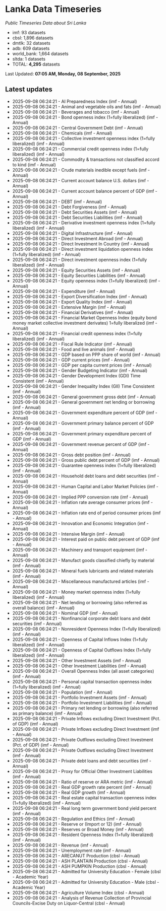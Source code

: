 # Lanka Data Timeseries
*Public Timeseries Data about Sri Lanka*

* imf: 93 datasets
* cbsl: 1,896 datasets
* dmtlk: 32 datasets
* adb: 609 datasets
* world_bank: 1,664 datasets
* sltda: 1 datasets
* TOTAL: **4,295** datasets

Last Updated: **07:05 AM, Monday, 08 September, 2025**

## Latest updates

* 2025-09-08 06:24:21 - AI Preparedness Index (imf - Annual)
* 2025-09-08 06:24:21 - Animal and vegetable oils and fats (imf - Annual)
* 2025-09-08 06:24:21 - Beverages and tobacco (imf - Annual)
* 2025-09-08 06:24:21 - Bond openness index (1=fully liberalized) (imf - Annual)
* 2025-09-08 06:24:21 - Central Government Debt (imf - Annual)
* 2025-09-08 06:24:21 - Chemicals (imf - Annual)
* 2025-09-08 06:24:21 - Collective investment openness index (1=fully liberalized) (imf - Annual)
* 2025-09-08 06:24:21 - Commercial credit openness index (1=fully liberalized) (imf - Annual)
* 2025-09-08 06:24:21 - Commodity & transactions not classified accord to kind (imf - Annual)
* 2025-09-08 06:24:21 - Crude materials inedible except fuels (imf - Annual)
* 2025-09-08 06:24:21 - Current account balance U.S. dollars (imf - Annual)
* 2025-09-08 06:24:21 - Current account balance percent of GDP (imf - Annual)
* 2025-09-08 06:24:21 - DEBT (imf - Annual)
* 2025-09-08 06:24:21 - Debt Forgiveness (imf - Annual)
* 2025-09-08 06:24:21 - Debt Securities Assets (imf - Annual)
* 2025-09-08 06:24:21 - Debt Securities Liabilities (imf - Annual)
* 2025-09-08 06:24:21 - Derivative investment openness index (1=fully liberalized) (imf - Annual)
* 2025-09-08 06:24:21 - Digital Infrastructure (imf - Annual)
* 2025-09-08 06:24:21 - Direct Investment Abroad (imf - Annual)
* 2025-09-08 06:24:21 - Direct Investment In Country (imf - Annual)
* 2025-09-08 06:24:21 - Direct investment liquidation openness index (1=fully liberalized) (imf - Annual)
* 2025-09-08 06:24:21 - Direct investment openness index (1=fully liberalized) (imf - Annual)
* 2025-09-08 06:24:21 - Equity Securities Assets (imf - Annual)
* 2025-09-08 06:24:21 - Equity Securities Liabilities (imf - Annual)
* 2025-09-08 06:24:21 - Equity openness index (1=fully liberalized) (imf - Annual)
* 2025-09-08 06:24:21 - Expenditure (imf - Annual)
* 2025-09-08 06:24:21 - Export Diversification Index (imf - Annual)
* 2025-09-08 06:24:21 - Export Quality Index (imf - Annual)
* 2025-09-08 06:24:21 - Extensive Margin (imf - Annual)
* 2025-09-08 06:24:21 - Financial Derivatives (imf - Annual)
* 2025-09-08 06:24:21 - Financial Market Openness Index (equity bond money market collective investment derivates) 1=fully liberalized (imf - Annual)
* 2025-09-08 06:24:21 - Financial credit openness index (1=fully liberalized) (imf - Annual)
* 2025-09-08 06:24:21 - Fiscal Rule Indicator (imf - Annual)
* 2025-09-08 06:24:21 - Food and live animals (imf - Annual)
* 2025-09-08 06:24:21 - GDP based on PPP share of world (imf - Annual)
* 2025-09-08 06:24:21 - GDP current prices (imf - Annual)
* 2025-09-08 06:24:21 - GDP per capita current prices (imf - Annual)
* 2025-09-08 06:24:21 - Gender Budgeting Indicator (imf - Annual)
* 2025-09-08 06:24:21 - Gender Development Index (GDI) Time Consistent (imf - Annual)
* 2025-09-08 06:24:21 - Gender Inequality Index (GII) Time Consistent (imf - Annual)
* 2025-09-08 06:24:21 - General government gross debt (imf - Annual)
* 2025-09-08 06:24:21 - General government net lending or borrowing (imf - Annual)
* 2025-09-08 06:24:21 - Government expenditure percent of GDP (imf - Annual)
* 2025-09-08 06:24:21 - Government primary balance percent of GDP (imf - Annual)
* 2025-09-08 06:24:21 - Government primary expenditure percent of GDP (imf - Annual)
* 2025-09-08 06:24:21 - Government revenue percent of GDP (imf - Annual)
* 2025-09-08 06:24:21 - Gross debt position (imf - Annual)
* 2025-09-08 06:24:21 - Gross public debt percent of GDP (imf - Annual)
* 2025-09-08 06:24:21 - Guarantee openness index (1=fully liberalized) (imf - Annual)
* 2025-09-08 06:24:21 - Household debt loans and debt securities (imf - Annual)
* 2025-09-08 06:24:21 - Human Capital and Labor Market Policies (imf - Annual)
* 2025-09-08 06:24:21 - Implied PPP conversion rate (imf - Annual)
* 2025-09-08 06:24:21 - Inflation rate average consumer prices (imf - Annual)
* 2025-09-08 06:24:21 - Inflation rate end of period consumer prices (imf - Annual)
* 2025-09-08 06:24:21 - Innovation and Economic Integration (imf - Annual)
* 2025-09-08 06:24:21 - Intensive Margin (imf - Annual)
* 2025-09-08 06:24:21 - Interest paid on public debt percent of GDP (imf - Annual)
* 2025-09-08 06:24:21 - Machinery and transport equipment (imf - Annual)
* 2025-09-08 06:24:21 - Manufact goods classified chiefly by material (imf - Annual)
* 2025-09-08 06:24:21 - Mineral fuels lubricants and related materials (imf - Annual)
* 2025-09-08 06:24:21 - Miscellaneous manufactured articles (imf - Annual)
* 2025-09-08 06:24:21 - Money market openness index (1=fully liberalized) (imf - Annual)
* 2025-09-08 06:24:21 - Net lending or borrowing (also referred as overall balance) (imf - Annual)
* 2025-09-08 06:24:21 - Nominal GDP (imf - Annual)
* 2025-09-08 06:24:21 - Nonfinancial corporate debt loans and debt securities (imf - Annual)
* 2025-09-08 06:24:21 - Nonresident Openness Index (1=fully liberalized) (imf - Annual)
* 2025-09-08 06:24:21 - Openness of Capital Inflows Index (1=fully liberalized) (imf - Annual)
* 2025-09-08 06:24:21 - Openness of Capital Outflows Index (1=fully liberalized) (imf - Annual)
* 2025-09-08 06:24:21 - Other Investment Assets (imf - Annual)
* 2025-09-08 06:24:21 - Other Investment Liabilities (imf - Annual)
* 2025-09-08 06:24:21 - Overall Openness Index (all asset categories) (imf - Annual)
* 2025-09-08 06:24:21 - Personal capital transaction openness index (1=fully liberalized) (imf - Annual)
* 2025-09-08 06:24:21 - Population (imf - Annual)
* 2025-09-08 06:24:21 - Portfolio Investment Assets (imf - Annual)
* 2025-09-08 06:24:21 - Portfolio Investment Liabilities (imf - Annual)
* 2025-09-08 06:24:21 - Primary net lending or borrowing (also referred as primary balance) (imf - Annual)
* 2025-09-08 06:24:21 - Private Inflows excluding Direct Investment (Pct. of GDP) (imf - Annual)
* 2025-09-08 06:24:21 - Private Inflows excluding Direct Investment (imf - Annual)
* 2025-09-08 06:24:21 - Private Outflows excluding Direct Investment (Pct. of GDP) (imf - Annual)
* 2025-09-08 06:24:21 - Private Outflows excluding Direct Investment (imf - Annual)
* 2025-09-08 06:24:21 - Private debt loans and debt securities (imf - Annual)
* 2025-09-08 06:24:21 - Proxy for Official Other Investment Liabilities (imf - Annual)
* 2025-09-08 06:24:21 - Ratio of reserve or ARA metric (imf - Annual)
* 2025-09-08 06:24:21 - Real GDP growth rate percent (imf - Annual)
* 2025-09-08 06:24:21 - Real GDP growth (imf - Annual)
* 2025-09-08 06:24:21 - Real estate capital transaction openness index (1=fully liberalized) (imf - Annual)
* 2025-09-08 06:24:21 - Real long term government bond yield percent (imf - Annual)
* 2025-09-08 06:24:21 - Regulation and Ethics (imf - Annual)
* 2025-09-08 06:24:21 - Reserve or (Import or 12) (imf - Annual)
* 2025-09-08 06:24:21 - Reserves or Broad Money (imf - Annual)
* 2025-09-08 06:24:21 - Resident Openness Index (1=fully liberalized) (imf - Annual)
* 2025-09-08 06:24:21 - Revenue (imf - Annual)
* 2025-09-08 06:24:21 - Unemployment rate (imf - Annual)
* 2025-09-08 06:24:21 - ARECANUT Production (cbsl - Annual)
* 2025-09-08 06:24:21 - ASH PLANTAIN Production (cbsl - Annual)
* 2025-09-08 06:24:21 - ASH PUMPKIN Production (cbsl - Annual)
* 2025-09-08 06:24:21 - Admitted for University Education - Female (cbsl - Academic Year)
* 2025-09-08 06:24:21 - Admitted for University Education - Male (cbsl - Academic Year)
* 2025-09-08 06:24:21 - Agriculture Volume Index (cbsl - Annual)
* 2025-09-08 06:24:21 - Analysis of Revenue Collection of Provincial Councils-Excise Duty on Liquor-Central (cbsl - Annual)